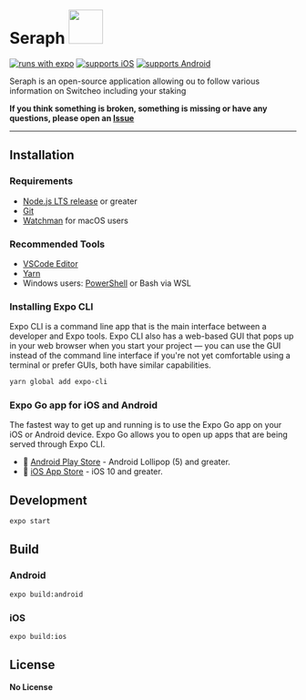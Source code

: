 # Seraph <img src="https://github.com/Zaliro/seraph-app/blob/main/src/assets/icon.png?raw=true" width="60">
[![runs with expo](https://img.shields.io/badge/Runs%20with%20Expo-4630EB.svg?style=flat&logo=EXPO&labelColor=f3f3f3&logoColor=000)](https://github.com/expo/expo) [![supports iOS](https://img.shields.io/badge/iOS-4630EB.svg?style=flat-square&logo=APPLE&labelColor=999999&logoColor=fff)](https://itunes.apple.com/app/apple-store/id982107779) [![supports Android](https://img.shields.io/badge/Android-4630EB.svg?style=flat-square&logo=ANDROID&labelColor=A4C639&logoColor=fff)](https://play.google.com/store/apps/details?id=host.exp.exponent&referrer=www)

Seraph is an open-source application allowing ou to follow various information on Switcheo including your staking

**If you think something is broken, something is missing or have any questions, please open an [Issue](https://github.com/Zaliro/seraph-app/issues)**

---

## Installation

### Requirements
- [Node.js LTS release](https://nodejs.org/en/) or greater
- [Git](https://git-scm.com/)
- [Watchman](https://facebook.github.io/watchman/docs/install#buildinstall) for macOS users

### Recommended Tools
- [VSCode Editor](https://code.visualstudio.com/download)
- [Yarn](https://classic.yarnpkg.com/en/docs/install)
- Windows users: [PowerShell](https://docs.microsoft.com/en-us/powershell/scripting/install/installing-powershell-core-on-windows) or Bash via WSL

### Installing Expo CLI
Expo CLI is a command line app that is the main interface between a developer and Expo tools. Expo CLI also has a web-based GUI that pops up in your web browser when you start your project — you can use the GUI instead of the command line interface if you're not yet comfortable using a terminal or prefer GUIs, both have similar capabilities.

```bash
yarn global add expo-cli
```

### Expo Go app for iOS and Android
The fastest way to get up and running is to use the Expo Go app on your iOS or Android device. Expo Go allows you to open up apps that are being served through Expo CLI.
- 🤖 [Android Play Store](https://play.google.com/store/apps/details?id=host.exp.exponent) - Android Lollipop (5) and greater.
- 🍎 [iOS App Store](https://itunes.com/apps/exponent) - iOS 10 and greater.

## Development
```bash
expo start
```

## Build

### Android
```bash
expo build:android
```

### iOS
```bash
expo build:ios
```

## License
**No License**
